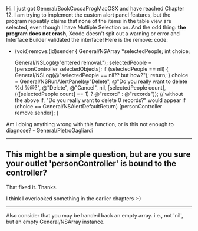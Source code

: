 Hi. I just got General/BookCocoaProgMacOSX and have reached Chapter 12. I am trying to implement the custom alert panel features, but the program repeatily claims that none of the items in the table view are selected, even though I have Mutliple Selection on. And the odd thing: **the program does not crash**, Xcode doesn't spit out a warning or error and Interface Builder validated the interface! Here is the remove: code:

    
- (void)remove:(id)sender
{
	General/NSArray *selectedPeople;
	int choice;
	
	General/NSLog(@"entered removal.");
	selectedPeople = [personController selectedObjects];
	if (selectedPeople == nil) {
		General/NSLog(@"selectedPeople == nil?? but how?");
		return;
	}
	choice = General/NSRunAlertPanel(@"Delete", @"Do you really want to delete %d %@?", @"Delete", @"Cancel", nil,
	                         [selectedPeople count], (([selectedPeople count] == 1) ? @"record" : @"records"));
	// without the above if, "Do you really want to delete 0 records?" would appear
	if (choice == General/NSAlertDefaultReturn)
		[personController remove:sender];
}


Am I doing anything wrong with this function, or is this not enough to diagnose? - General/PietroGagliardi

----
This might be a simple question, but are you sure your outlet 'personController' is bound to the controller?
----
That fixed it. Thanks.

I think I overlooked something in the earlier chapters :-)

----

Also consider that you may be handed back an empty array. i.e., not 'nil', but an empty General/NSArray instance.
